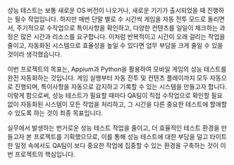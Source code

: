 성능 테스트는 보통 새로운 OS 버전이 나오거나, 새로운 기기가 출시되었을 때 진행하는 필수 작업입니다. 하지만 매번 단말 별로 수 시간씩 게임을 자동 전투 모드로 돌리면서, 주기적으로 수작업으로 특이사항을 확인하고, 다양한 컨텐츠를 일일이 체크하는 과정은 많은 시간과 리소스를 요구합니다. 
이처럼 반복적이고 시간이 오래 걸리는 작업을 줄이고, 자동화된 시스템으로 효율성을 높일 수 있다면 업무 부담을 크게 줄일 수 있을 것이라 생각했습니다.

이번 프로젝트의 목표는, Appium과 Python을 활용하여 모바일 게임의 성능 테스트를 완전 자동화하는 것입니다. 게임 실행부터 자동 전투 및 컨텐츠 플레이까지 모두 자동으로 진행되며, 특이사항을 자동으로 감지하고 기록할 수 있는 시스템을 만들고자 합니다. 
이렇게 함으로써, 성능 테스트가 필요할 때마다 QA팀이 직접 수작업으로 확인할 필요 없이 자동화된 시스템이 모든 작업을 처리하고, 그 시간을 다른 중요한 테스트에 할애할 수 있도록 하는 것이 최종 목표입니다.

실무에서 발생하는 번거로운 성능 테스트 작업을 줄이고, 더 효율적인 테스트 환경을 만들고자 본 프로젝트를 기획했으므로, 이를 통해 성능 테스트에 대한 부담을 덜고 타이트한 일정 속에서도 QA팀이 보다 중요한 작업에 집중할 수 있는 환경을 구축하는 것이 이번 프로젝트의 핵심입니다.
